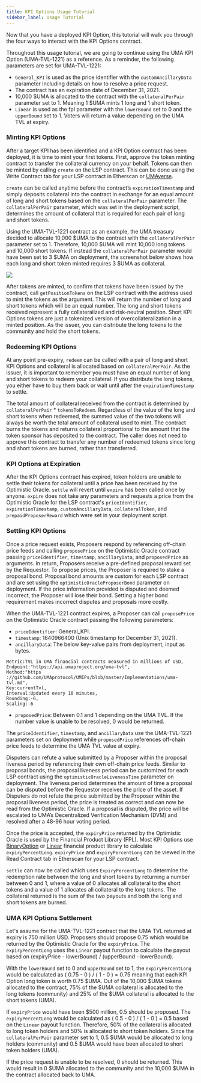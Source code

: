 ```yaml
---
title: KPI Options Usage Tutorial
sidebar_label: Usage Tutorial
---
```


Now that you have a deployed KPI Option, this tutorial will walk you through the four ways to interact with the KPI Options contract.

Throughout this usage tutorial, we are going to continue using the UMA KPI Option (UMA-TVL-1221) as a reference. As a reminder, the following parameters are set for UMA-TVL-1221:
- `General_KPI` is used as the price identifier with the `customAncillaryData` parameter including details on how to resolve a price request.
- The contract has an expiration date of December 31, 2021.
- 10,000 $UMA is allocated to the contract with the `collateralPerPair` parameter set to 1. Meaning 1 $UMA mints 1 long and 1 short token.
- `Linear` is used as the fpl parameter with the `lowerBound` set to 0 and the `upperBound` set to 1. Voters will return a value depending on the UMA TVL at expiry.

### Minting KPI Options

After a target KPI has been identified and a KPI Option contract has been deployed, it is time to mint your first tokens. First, approve the token minting contract to transfer the collateral currency on your behalf. Tokens can then be minted by calling `create` on the LSP contract. This can be done using the Write Contract tab for your LSP contract in Etherscan or [UMAverse](https://umaverse.vercel.app/).

`create` can be called anytime before the contract’s `expirationTimestamp` and simply deposits collateral into the contract in exchange for an equal amount of long and short tokens based on the `collateralPerPair` parameter. The `collateralPerPair` parameter, which was set in the deployment script, determines the amount of collateral that is required for each pair of long and short tokens.

Using the UMA-TVL-1221 contract as an example, the UMA treasury decided to allocate 10,000 $UMA to the contract with the `collateralPerPair` parameter set to 1. Therefore, 10,000 $UMA will mint 10,000 long tokens and 10,000 short tokens. If instead the `collateralPerPair` parameter would have been set to 3 $UMA on deployment, the screenshot below shows how each long and short token minted requires 3 $UMA as collateral.

![](/docs/kpi-options/kpi-options-mint.png)

After tokens are minted, to confirm that tokens have been issued by the contract, call `getPositionTokens` on the LSP contract with the address used to mint the tokens as the argument. This will return the number of long and short tokens which will be an equal number. The long and short tokens received represent a fully collateralized and risk-neutral position. Short KPI Options tokens are just a tokenized version of overcollateralization in a minted position. As the issuer, you can distribute the long tokens to the community and hold the short tokens.

### Redeeming KPI Options

At any point pre-expiry, `redeem` can be called with a pair of long and short KPI Options and collateral is allocated based on `collateralPerPair`. As the issuer, it is important to remember you must have an equal number of long and short tokens to redeem your collateral. If you distribute the long tokens, you either have to buy them back or wait until after the `expirationTimestamp` to settle.

The total amount of collateral received from the contract is determined by `collateralPerPair` * `tokensToRedeem`. Regardless of the value of the long and short tokens when redeemed, the summed value of the two tokens will always be worth the total amount of collateral used to mint. The contract burns the tokens and returns collateral proportional to the amount that the token sponsor has deposited to the contract. The caller does not need to approve this contract to transfer any number of redeemed tokens since long and short tokens are burned, rather than transferred.

### KPI Options at Expiration

After the KPI Options contract has expired, token holders are unable to settle their tokens for collateral until a price has been received by the Optimistic Oracle. `settle` will revert until `expire` has been called once by anyone. `expire` does not take any parameters and requests a price from the Optimistic Oracle for the LSP contract's `priceIdentifier`, `expirationTimestamp`, `customAncillaryData`, `collateralToken`, and `prepaidProposerReward` which were set in your deployment script.

### Settling KPI Options

Once a price request exists, Proposers respond by referencing off-chain price feeds and calling `proposePrice` on the Optimistic Oracle contract passing `priceIdentifier`, `timestamp`, `ancillaryData`, and `proposedPrice` as arguments. In return, Proposers receive a pre-defined proposal reward set by the Requestor. To propose prices, the Proposer is required to stake a proposal bond. Proposal bond amounts are custom for each LSP contract and are set using the `optimisticOracleProposerBond` parameter on deployment. If the price information provided is disputed and deemed incorrect, the Proposer will lose their bond. Setting a higher bond requirement makes incorrect disputes and proposals more costly.

When the UMA-TVL-1221 contract expires, a Proposer can call `proposePrice` on the Optimistic Oracle contract passing the following parameters:
- `priceIdentifier`: General_KPI.
- `timestamp`: 1640966400 (Unix timestamp for December 31, 2021).
- `ancillaryData`: The below key-value pairs from deployment, input as bytes.
```
Metric:TVL in UMA financial contracts measured in millions of USD,
Endpoint:"https://api.umaproject.org/uma-tvl",
Method:"https​://github.com/UMAprotocol/UMIPs/blob/master/Implementations/uma-tvl.md",
Key:currentTvl,
Interval:Updated every 10 minutes,
Rounding:-6,
Scaling:-6
```
- `proposedPrice`: Between 0.1 and 1 depending on the UMA TVL. If the number value is unable to be resolved, 0 would be returned.

The `priceIdentifier`, `timestamp`, and `ancillaryData` use the UMA-TVL-1221 parameters set on deployment while `proposedPrice` references off-chain price feeds to determine the UMA TVL value at expiry.

Disputers can refute a value submitted by a Proposer within the proposal liveness period by referencing their own off-chain price feeds. Similar to proposal bonds, the proposal liveness period can be customized for each LSP contract using the `optimisticOracleLivenessTime` parameter on deployment. The liveness period determines the amount of time a proposal can be disputed before the Requestor receives the price of the asset. If Disputers do not refute the price submitted by the Proposer within the proposal liveness period, the price is treated as correct and can now be read from the Optimistic Oracle. If a proposal is disputed, the price will be escalated to UMA’s Decentralized Verification Mechanism (DVM) and resolved after a 48-96 hour voting period.

Once the price is accepted, the `expiryPrice` returned by the Optimistic Oracle is used by the Financial Product Library (FPL). Most KPI Options use [BinaryOption](https://github.com/UMAprotocol/protocol/blob/master/packages/core/contracts/financial-templates/common/financial-product-libraries/long-short-pair-libraries/BinaryOptionLongShortPairFinancialProductLibrary.sol) or [Linear](https://github.com/UMAprotocol/protocol/blob/master/packages/core/contracts/financial-templates/common/financial-product-libraries/long-short-pair-libraries/LinearLongShortPairFinancialProductLibrary.sol) financial product library to calculate `expiryPercentLong`. `expiryPrice` and `expiryPercentLong` can be viewed in the Read Contract tab in Etherscan for your LSP contract.

`settle` can now be called which uses `ExpiryPercentLong` to determine the redemption rate between the long and short tokens by returning a number between 0 and 1, where a value of 0 allocates all collateral to the short tokens and a value of 1 allocates all collateral to the long tokens. The collateral returned is the sum of the two payouts and both the long and short tokens are burned.

### UMA KPI Options Settlement

Let's assume for the UMA-TVL-1221 contract that the UMA TVL returned at expiry is 750 million USD. Proposers should propose 0.75 which would be returned by the Optimistic Oracle for the `expiryPrice`. The `expiryPercentLong` uses the `Linear` payout function to calculate the payout based on (expiryPrice - lowerBound) / (upperBound - lowerBound).

With the `lowerBound` set to 0 and `upperBound` set to 1, the `expiryPercentLong` would be calculated as ( 0.75 - 0 ) / ( 1 - 0 ) = 0.75 meaning that each KPI Option long token is worth 0.75 $UMA. Out of the 10,000 $UMA tokens allocated to the contract, 75% of the $UMA collateral is allocated to the long tokens (community) and 25% of the $UMA collateral is allocated to the short tokens (UMA).

If `expiryPrice` would have been $500 million, 0.5 should be proposed. The `expiryPercentLong` would be calculated as ( 0.5 - 0 ) / ( 1 - 0 ) = 0.5 based on the `Linear` payout function. Therefore, 50% of the collateral is allocated to long token holders and 50% is allocated to short token holders. Since the `collateralPerPair` parameter set to 1, 0.5 $UMA would be allocated to long holders (community) and 0.5 $UMA would have been allocated to short token holders (UMA).

If the price request is unable to be resolved, 0 should be returned. This would result in 0 $UMA allocated to the community and the 10,000 $UMA in the contract allocated back to UMA.
